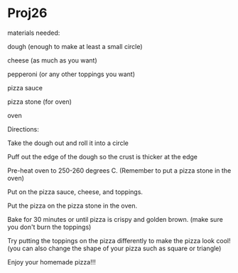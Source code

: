 # Proj26
materials needed:

dough (enough to make at least a small circle)

cheese (as much as you want)

pepperoni (or any other toppings you want)

pizza sauce

pizza stone (for oven)

oven

Directions:

Take the dough out and roll it into a circle

Puff out the edge of the dough so the crust is thicker at the edge

Pre-heat oven to 250-260 degrees C. (Remember to put a pizza stone in the oven)

Put on the pizza sauce, cheese, and toppings.

Put the pizza on the pizza stone in the oven.

Bake for 30 minutes or until pizza is crispy and golden brown. (make sure you don't burn the toppings)

Try putting the toppings on the pizza differently to make the pizza look cool! (you can also change the shape of your pizza such as square or triangle)

Enjoy your homemade pizza!!!